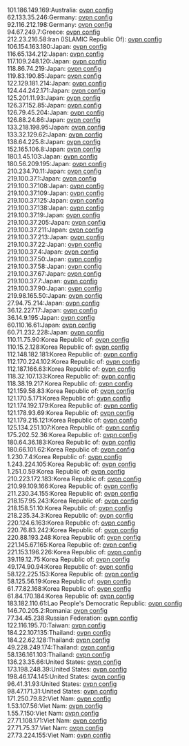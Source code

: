 101.186.149.169:Australia: [ovpn config](vpn/101_186_149_169.ovpn)  
62.133.35.246:Germany: [ovpn config](vpn/62_133_35_246.ovpn)  
92.116.212.198:Germany: [ovpn config](vpn/92_116_212_198.ovpn)  
94.67.249.7:Greece: [ovpn config](vpn/94_67_249_7.ovpn)  
212.23.216.58:Iran (ISLAMIC Republic Of): [ovpn config](vpn/212_23_216_58.ovpn)  
106.154.163.180:Japan: [ovpn config](vpn/106_154_163_180.ovpn)  
116.65.134.212:Japan: [ovpn config](vpn/116_65_134_212.ovpn)  
117.109.248.120:Japan: [ovpn config](vpn/117_109_248_120.ovpn)  
118.86.74.219:Japan: [ovpn config](vpn/118_86_74_219.ovpn)  
119.83.190.85:Japan: [ovpn config](vpn/119_83_190_85.ovpn)  
122.129.181.214:Japan: [ovpn config](vpn/122_129_181_214.ovpn)  
124.44.242.171:Japan: [ovpn config](vpn/124_44_242_171.ovpn)  
125.201.11.93:Japan: [ovpn config](vpn/125_201_11_93.ovpn)  
126.37.152.85:Japan: [ovpn config](vpn/126_37_152_85.ovpn)  
126.79.45.204:Japan: [ovpn config](vpn/126_79_45_204.ovpn)  
126.88.24.86:Japan: [ovpn config](vpn/126_88_24_86.ovpn)  
133.218.198.95:Japan: [ovpn config](vpn/133_218_198_95.ovpn)  
133.32.129.62:Japan: [ovpn config](vpn/133_32_129_62.ovpn)  
138.64.225.8:Japan: [ovpn config](vpn/138_64_225_8.ovpn)  
152.165.106.8:Japan: [ovpn config](vpn/152_165_106_8.ovpn)  
180.1.45.103:Japan: [ovpn config](vpn/180_1_45_103.ovpn)  
180.56.209.195:Japan: [ovpn config](vpn/180_56_209_195.ovpn)  
210.234.70.11:Japan: [ovpn config](vpn/210_234_70_11.ovpn)  
219.100.37.1:Japan: [ovpn config](vpn/219_100_37_1.ovpn)  
219.100.37.108:Japan: [ovpn config](vpn/219_100_37_108.ovpn)  
219.100.37.109:Japan: [ovpn config](vpn/219_100_37_109.ovpn)  
219.100.37.125:Japan: [ovpn config](vpn/219_100_37_125.ovpn)  
219.100.37.138:Japan: [ovpn config](vpn/219_100_37_138.ovpn)  
219.100.37.19:Japan: [ovpn config](vpn/219_100_37_19.ovpn)  
219.100.37.205:Japan: [ovpn config](vpn/219_100_37_205.ovpn)  
219.100.37.211:Japan: [ovpn config](vpn/219_100_37_211.ovpn)  
219.100.37.213:Japan: [ovpn config](vpn/219_100_37_213.ovpn)  
219.100.37.22:Japan: [ovpn config](vpn/219_100_37_22.ovpn)  
219.100.37.4:Japan: [ovpn config](vpn/219_100_37_4.ovpn)  
219.100.37.50:Japan: [ovpn config](vpn/219_100_37_50.ovpn)  
219.100.37.58:Japan: [ovpn config](vpn/219_100_37_58.ovpn)  
219.100.37.67:Japan: [ovpn config](vpn/219_100_37_67.ovpn)  
219.100.37.7:Japan: [ovpn config](vpn/219_100_37_7.ovpn)  
219.100.37.90:Japan: [ovpn config](vpn/219_100_37_90.ovpn)  
219.98.165.50:Japan: [ovpn config](vpn/219_98_165_50.ovpn)  
27.94.75.214:Japan: [ovpn config](vpn/27_94_75_214.ovpn)  
36.12.227.17:Japan: [ovpn config](vpn/36_12_227_17.ovpn)  
36.14.9.195:Japan: [ovpn config](vpn/36_14_9_195.ovpn)  
60.110.16.61:Japan: [ovpn config](vpn/60_110_16_61.ovpn)  
60.71.232.228:Japan: [ovpn config](vpn/60_71_232_228.ovpn)  
110.11.75.90:Korea Republic of: [ovpn config](vpn/110_11_75_90.ovpn)  
110.15.2.128:Korea Republic of: [ovpn config](vpn/110_15_2_128.ovpn)  
112.148.182.181:Korea Republic of: [ovpn config](vpn/112_148_182_181.ovpn)  
112.170.224.102:Korea Republic of: [ovpn config](vpn/112_170_224_102.ovpn)  
112.187.166.63:Korea Republic of: [ovpn config](vpn/112_187_166_63.ovpn)  
118.32.107.133:Korea Republic of: [ovpn config](vpn/118_32_107_133.ovpn)  
118.38.19.217:Korea Republic of: [ovpn config](vpn/118_38_19_217.ovpn)  
121.159.58.83:Korea Republic of: [ovpn config](vpn/121_159_58_83.ovpn)  
121.170.5.171:Korea Republic of: [ovpn config](vpn/121_170_5_171.ovpn)  
121.174.192.179:Korea Republic of: [ovpn config](vpn/121_174_192_179.ovpn)  
121.178.93.69:Korea Republic of: [ovpn config](vpn/121_178_93_69.ovpn)  
121.179.215.121:Korea Republic of: [ovpn config](vpn/121_179_215_121.ovpn)  
125.134.251.107:Korea Republic of: [ovpn config](vpn/125_134_251_107.ovpn)  
175.202.52.36:Korea Republic of: [ovpn config](vpn/175_202_52_36.ovpn)  
180.64.36.183:Korea Republic of: [ovpn config](vpn/180_64_36_183.ovpn)  
180.66.101.62:Korea Republic of: [ovpn config](vpn/180_66_101_62.ovpn)  
1.230.7.4:Korea Republic of: [ovpn config](vpn/1_230_7_4.ovpn)  
1.243.224.105:Korea Republic of: [ovpn config](vpn/1_243_224_105.ovpn)  
1.251.0.59:Korea Republic of: [ovpn config](vpn/1_251_0_59.ovpn)  
210.223.172.183:Korea Republic of: [ovpn config](vpn/210_223_172_183.ovpn)  
210.99.109.166:Korea Republic of: [ovpn config](vpn/210_99_109_166.ovpn)  
211.230.34.155:Korea Republic of: [ovpn config](vpn/211_230_34_155.ovpn)  
218.157.95.243:Korea Republic of: [ovpn config](vpn/218_157_95_243.ovpn)  
218.158.51.10:Korea Republic of: [ovpn config](vpn/218_158_51_10.ovpn)  
218.235.34.3:Korea Republic of: [ovpn config](vpn/218_235_34_3.ovpn)  
220.124.6.163:Korea Republic of: [ovpn config](vpn/220_124_6_163.ovpn)  
220.76.83.242:Korea Republic of: [ovpn config](vpn/220_76_83_242.ovpn)  
220.88.193.248:Korea Republic of: [ovpn config](vpn/220_88_193_248.ovpn)  
221.145.67.165:Korea Republic of: [ovpn config](vpn/221_145_67_165.ovpn)  
221.153.196.226:Korea Republic of: [ovpn config](vpn/221_153_196_226.ovpn)  
39.119.12.75:Korea Republic of: [ovpn config](vpn/39_119_12_75.ovpn)  
49.174.90.94:Korea Republic of: [ovpn config](vpn/49_174_90_94.ovpn)  
58.122.225.153:Korea Republic of: [ovpn config](vpn/58_122_225_153.ovpn)  
58.125.56.19:Korea Republic of: [ovpn config](vpn/58_125_56_19.ovpn)  
61.77.82.168:Korea Republic of: [ovpn config](vpn/61_77_82_168.ovpn)  
61.84.170.184:Korea Republic of: [ovpn config](vpn/61_84_170_184.ovpn)  
183.182.110.61:Lao People's Democratic Republic: [ovpn config](vpn/183_182_110_61.ovpn)  
146.70.205.2:Romania: [ovpn config](vpn/146_70_205_2.ovpn)  
77.34.45.238:Russian Federation: [ovpn config](vpn/77_34_45_238.ovpn)  
122.116.195.70:Taiwan: [ovpn config](vpn/122_116_195_70.ovpn)  
184.22.107.135:Thailand: [ovpn config](vpn/184_22_107_135.ovpn)  
184.22.62.128:Thailand: [ovpn config](vpn/184_22_62_128.ovpn)  
49.228.249.174:Thailand: [ovpn config](vpn/49_228_249_174.ovpn)  
58.136.161.103:Thailand: [ovpn config](vpn/58_136_161_103.ovpn)  
136.23.35.66:United States: [ovpn config](vpn/136_23_35_66.ovpn)  
173.198.248.39:United States: [ovpn config](vpn/173_198_248_39.ovpn)  
198.46.174.145:United States: [ovpn config](vpn/198_46_174_145.ovpn)  
96.41.31.93:United States: [ovpn config](vpn/96_41_31_93.ovpn)  
98.47.171.31:United States: [ovpn config](vpn/98_47_171_31.ovpn)  
171.250.79.82:Viet Nam: [ovpn config](vpn/171_250_79_82.ovpn)  
1.53.107.56:Viet Nam: [ovpn config](vpn/1_53_107_56.ovpn)  
1.55.7.150:Viet Nam: [ovpn config](vpn/1_55_7_150.ovpn)  
27.71.108.171:Viet Nam: [ovpn config](vpn/27_71_108_171.ovpn)  
27.71.75.37:Viet Nam: [ovpn config](vpn/27_71_75_37.ovpn)  
27.73.224.155:Viet Nam: [ovpn config](vpn/27_73_224_155.ovpn)  
